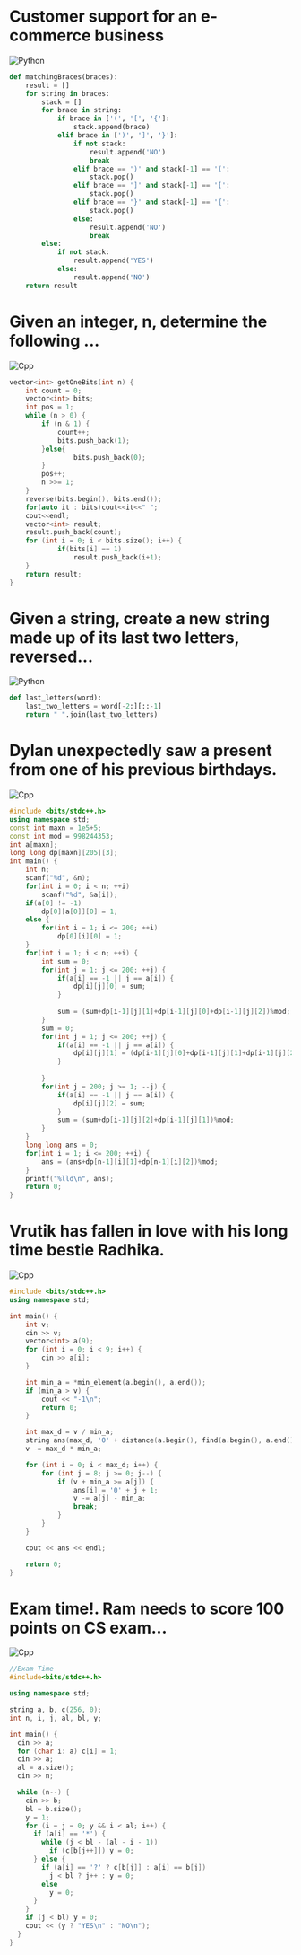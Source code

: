 # Customer support for an e-commerce business

![Python](https://img.shields.io/badge/Python3-FFD43B?style=for-the-badge&logo=python&logoColor=blue)
``` python
def matchingBraces(braces):
    result = []
    for string in braces:
        stack = []
        for brace in string:
            if brace in ['(', '[', '{']:
                stack.append(brace)
            elif brace in [')', ']', '}']:
                if not stack:
                    result.append('NO')
                    break
                elif brace == ')' and stack[-1] == '(':
                    stack.pop()
                elif brace == ']' and stack[-1] == '[':
                    stack.pop()
                elif brace == '}' and stack[-1] == '{':
                    stack.pop()
                else:
                    result.append('NO')
                    break
        else:
            if not stack:
                result.append('YES')
            else:
                result.append('NO')
    return result
```

# Given an integer, n, determine the following ...
![Cpp](https://img.shields.io/badge/C%2B%2B-00599C?style=for-the-badge&logo=c%2B%2B&logoColor=white)

``` cpp
vector<int> getOneBits(int n) {
    int count = 0;
    vector<int> bits;
    int pos = 1;
    while (n > 0) {
        if (n & 1) {
            count++;
            bits.push_back(1);
        }else{
                bits.push_back(0);
        }
        pos++;
        n >>= 1;
    }
    reverse(bits.begin(), bits.end());
    for(auto it : bits)cout<<it<<" ";
    cout<<endl;
    vector<int> result;
    result.push_back(count);
    for (int i = 0; i < bits.size(); i++) {
            if(bits[i] == 1)
                result.push_back(i+1);
    }
    return result;
}
```
# Given a string, create a new string made up of its last two letters, reversed...
![Python](https://img.shields.io/badge/Python3-FFD43B?style=for-the-badge&logo=python&logoColor=blue)

``` python
def last_letters(word):
    last_two_letters = word[-2:][::-1]
    return " ".join(last_two_letters)
```

# Dylan unexpectedly saw a present from one of his previous birthdays.
![Cpp](https://img.shields.io/badge/C%2B%2B-00599C?style=for-the-badge&logo=c%2B%2B&logoColor=white)
``` cpp
#include <bits/stdc++.h>
using namespace std;
const int maxn = 1e5+5;
const int mod = 998244353;
int a[maxn];
long long dp[maxn][205][3];
int main() {
	int n;
	scanf("%d", &n);
	for(int i = 0; i < n; ++i)
		scanf("%d", &a[i]);
	if(a[0] != -1) 
		dp[0][a[0]][0] = 1;
	else {
		for(int i = 1; i <= 200; ++i)
			dp[0][i][0] = 1;
	}
	for(int i = 1; i < n; ++i) {
		int sum = 0;
		for(int j = 1; j <= 200; ++j) {
			if(a[i] == -1 || j == a[i]) {
				dp[i][j][0] = sum;
			}
			
			sum = (sum+dp[i-1][j][1]+dp[i-1][j][0]+dp[i-1][j][2])%mod;
		}
		sum = 0;
		for(int j = 1; j <= 200; ++j) {
			if(a[i] == -1 || j == a[i]) {
				dp[i][j][1] = (dp[i-1][j][0]+dp[i-1][j][1]+dp[i-1][j][2])%mod;
			}
			
		}
		for(int j = 200; j >= 1; --j) {
			if(a[i] == -1 || j == a[i]) {
				dp[i][j][2] = sum;
			}
			sum = (sum+dp[i-1][j][2]+dp[i-1][j][1])%mod;
		}
	}
	long long ans = 0;
	for(int i = 1; i <= 200; ++i) {
		ans = (ans+dp[n-1][i][1]+dp[n-1][i][2])%mod;
	}
	printf("%lld\n", ans);
	return 0;
}
```

# Vrutik has fallen in love with his long time bestie Radhika.
![Cpp](https://img.shields.io/badge/C%2B%2B-00599C?style=for-the-badge&logo=c%2B%2B&logoColor=white)

``` cpp
#include <bits/stdc++.h>
using namespace std;

int main() {
    int v;
    cin >> v;
    vector<int> a(9);
    for (int i = 0; i < 9; i++) {
        cin >> a[i];
    }

    int min_a = *min_element(a.begin(), a.end());
    if (min_a > v) {
        cout << "-1\n";
        return 0;
    }

    int max_d = v / min_a;
    string ans(max_d, '0' + distance(a.begin(), find(a.begin(), a.end(), min_a)) + 1);
    v -= max_d * min_a;

    for (int i = 0; i < max_d; i++) {
        for (int j = 8; j >= 0; j--) {
            if (v + min_a >= a[j]) {
                ans[i] = '0' + j + 1;
                v -= a[j] - min_a;
                break;
            }
        }
    }

    cout << ans << endl;

    return 0;
}
```

# Exam time!. Ram needs to score 100 points on CS exam...
![Cpp](https://img.shields.io/badge/C%2B%2B-00599C?style=for-the-badge&logo=c%2B%2B&logoColor=white)

``` cpp
//Exam Time
#include<bits/stdc++.h>

using namespace std;

string a, b, c(256, 0);
int n, i, j, al, bl, y;

int main() {
  cin >> a;
  for (char i: a) c[i] = 1;
  cin >> a;
  al = a.size();
  cin >> n;

  while (n--) {
    cin >> b;
    bl = b.size();
    y = 1;
    for (i = j = 0; y && i < al; i++) {
      if (a[i] == '*') {
        while (j < bl - (al - i - 1))
          if (c[b[j++]]) y = 0;
      } else {
        if (a[i] == '?' ? c[b[j]] : a[i] == b[j])
          j < bl ? j++ : y = 0;
        else
          y = 0;
      }
    }
    if (j < bl) y = 0;
    cout << (y ? "YES\n" : "NO\n");
  }
}
```